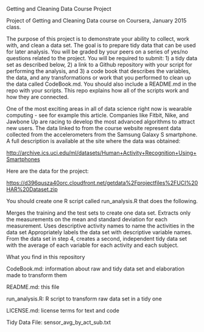 Getting and Cleaning Data Course Project

Project of Getting and Cleaning Data course on Coursera, January 2015 class.

The purpose of this project is to demonstrate your ability to collect, work with, and clean a data set. The goal is to prepare
tidy data that can be used for later analysis. You will be graded by your peers on a series of yes/no questions related to the
project. You will be required to submit: 1) a tidy data set as described below, 2) a link to a Github repository with your 
script for performing the analysis, and 3) a code book that describes the variables, the data, and any transformations or work 
that you performed to clean up the data called CodeBook.md. You should also include a README.md in the repo with your scripts. 
This repo explains how all of the scripts work and how they are connected.  

One of the most exciting areas in all of data science right now is wearable computing - see for example this article. 
Companies like Fitbit, Nike, and Jawbone Up are racing to develop the most advanced algorithms to attract new users. 
The data linked to from the course website represent data collected from the accelerometers from the Samsung Galaxy S 
smartphone. A full description is available at the site where the data was obtained: 

http://archive.ics.uci.edu/ml/datasets/Human+Activity+Recognition+Using+Smartphones 

Here are the data for the project: 

https://d396qusza40orc.cloudfront.net/getdata%2Fprojectfiles%2FUCI%20HAR%20Dataset.zip 

You should create one R script called run_analysis.R that does the following. 

Merges the training and the test sets to create one data set.
Extracts only the measurements on the mean and standard deviation for each measurement. 
Uses descriptive activity names to name the activities in the data set
Appropriately labels the data set with descriptive variable names. 
From the data set in step 4, creates a second, independent tidy data set with the average of each variable for each 
activity and each subject.

What you find in this repository

CodeBook.md: information about raw and tidy data set and elaboration made to transform them

README.md: this file

run_analysis.R: R script to transform raw data set in a tidy one

LICENSE.md: license terms for text and code

Tidy Data File: sensor_avg_by_act_sub.txt




